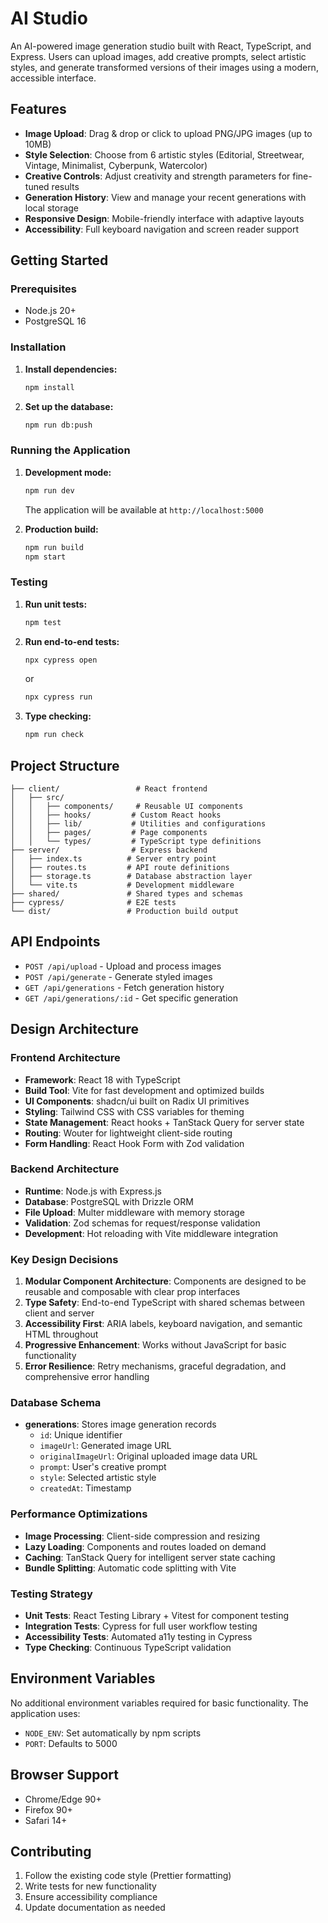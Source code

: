 
# AI Studio

An AI-powered image generation studio built with React, TypeScript, and Express. Users can upload images, add creative prompts, select artistic styles, and generate transformed versions of their images using a modern, accessible interface.

## Features

- **Image Upload**: Drag & drop or click to upload PNG/JPG images (up to 10MB)
- **Style Selection**: Choose from 6 artistic styles (Editorial, Streetwear, Vintage, Minimalist, Cyberpunk, Watercolor)
- **Creative Controls**: Adjust creativity and strength parameters for fine-tuned results
- **Generation History**: View and manage your recent generations with local storage
- **Responsive Design**: Mobile-friendly interface with adaptive layouts
- **Accessibility**: Full keyboard navigation and screen reader support

## Getting Started

### Prerequisites

- Node.js 20+
- PostgreSQL 16 

### Installation

1. **Install dependencies:**
   ```bash
   npm install
   ```

2. **Set up the database:**
   ```bash
   npm run db:push
   ```

### Running the Application

1. **Development mode:**
   ```bash
   npm run dev
   ```
   The application will be available at `http://localhost:5000`

2. **Production build:**
   ```bash
   npm run build
   npm start
   ```

### Testing

1. **Run unit tests:**
   ```bash
   npm test
   ```

2. **Run end-to-end tests:**
   ```bash
   npx cypress open
   ```
   or
   ```bash
   npx cypress run
   ```

3. **Type checking:**
   ```bash
   npm run check
   ```

## Project Structure

```
├── client/                 # React frontend
│   ├── src/
│   │   ├── components/     # Reusable UI components
│   │   ├── hooks/         # Custom React hooks
│   │   ├── lib/           # Utilities and configurations
│   │   ├── pages/         # Page components
│   │   └── types/         # TypeScript type definitions
├── server/                # Express backend
│   ├── index.ts          # Server entry point
│   ├── routes.ts         # API route definitions
│   ├── storage.ts        # Database abstraction layer
│   └── vite.ts           # Development middleware
├── shared/               # Shared types and schemas
├── cypress/              # E2E tests
└── dist/                 # Production build output
```

## API Endpoints

- `POST /api/upload` - Upload and process images
- `POST /api/generate` - Generate styled images
- `GET /api/generations` - Fetch generation history
- `GET /api/generations/:id` - Get specific generation

## Design Architecture

### Frontend Architecture

- **Framework**: React 18 with TypeScript
- **Build Tool**: Vite for fast development and optimized builds
- **UI Components**: shadcn/ui built on Radix UI primitives
- **Styling**: Tailwind CSS with CSS variables for theming
- **State Management**: React hooks + TanStack Query for server state
- **Routing**: Wouter for lightweight client-side routing
- **Form Handling**: React Hook Form with Zod validation

### Backend Architecture

- **Runtime**: Node.js with Express.js
- **Database**: PostgreSQL with Drizzle ORM
- **File Upload**: Multer middleware with memory storage
- **Validation**: Zod schemas for request/response validation
- **Development**: Hot reloading with Vite middleware integration

### Key Design Decisions

1. **Modular Component Architecture**: Components are designed to be reusable and composable with clear prop interfaces
2. **Type Safety**: End-to-end TypeScript with shared schemas between client and server
3. **Accessibility First**: ARIA labels, keyboard navigation, and semantic HTML throughout
4. **Progressive Enhancement**: Works without JavaScript for basic functionality
5. **Error Resilience**: Retry mechanisms, graceful degradation, and comprehensive error handling

### Database Schema

- **generations**: Stores image generation records
  - `id`: Unique identifier
  - `imageUrl`: Generated image URL
  - `originalImageUrl`: Original uploaded image data URL
  - `prompt`: User's creative prompt
  - `style`: Selected artistic style
  - `createdAt`: Timestamp

### Performance Optimizations

- **Image Processing**: Client-side compression and resizing
- **Lazy Loading**: Components and routes loaded on demand
- **Caching**: TanStack Query for intelligent server state caching
- **Bundle Splitting**: Automatic code splitting with Vite

### Testing Strategy

- **Unit Tests**: React Testing Library + Vitest for component testing
- **Integration Tests**: Cypress for full user workflow testing
- **Accessibility Tests**: Automated a11y testing in Cypress
- **Type Checking**: Continuous TypeScript validation

## Environment Variables

No additional environment variables required for basic functionality. The application uses:

- `NODE_ENV`: Set automatically by npm scripts
- `PORT`: Defaults to 5000

## Browser Support

- Chrome/Edge 90+
- Firefox 90+
- Safari 14+

## Contributing

1. Follow the existing code style (Prettier formatting)
2. Write tests for new functionality
3. Ensure accessibility compliance
4. Update documentation as needed
